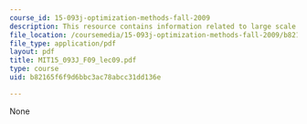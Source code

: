 ```yaml
---
course_id: 15-093j-optimization-methods-fall-2009
description: This resource contains information related to large scale optimization.
file_location: /coursemedia/15-093j-optimization-methods-fall-2009/b82165f6f9d6bbc3ac78abcc31dd136e_MIT15_093J_F09_lec09.pdf
file_type: application/pdf
layout: pdf
title: MIT15_093J_F09_lec09.pdf
type: course
uid: b82165f6f9d6bbc3ac78abcc31dd136e

---
```

None